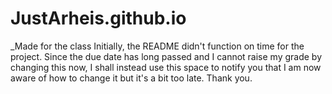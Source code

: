 # JustArheis.github.io
_Made for the class
Initially, the README didn't function on time for the project. Since the due date has long passed and I cannot raise my grade by changing this now, I shall instead use this space to notify you that I am now aware of how to change it but it's a bit too late.
Thank you.
